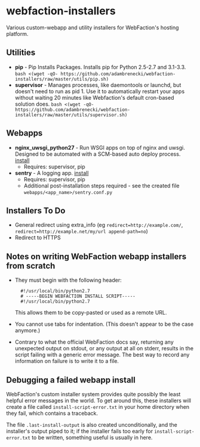 # webfaction-installers

Various custom-webapp and utility installers for WebFaction's hosting platform.

## Utilities

- **pip** - Pip Installs Packages. Installs pip for Python 2.5-2.7 and 3.1-3.3. `bash <(wget -qO- https://github.com/adambrenecki/webfaction-installers/raw/master/utils/pip.sh)`
- **supervisor** - Manages processes, like daemontools or launchd, but doesn't need to run as pid 1. Use it to automatically restart your apps without waiting 20 minutes like Webfaction's default cron-based solution does. `bash <(wget -qO- https://github.com/adambrenecki/webfaction-installers/raw/master/utils/supervisor.sh)`

## Webapps

- **nginx_uwsgi_python27** - Run WSGI apps on top of nginx and uwsgi. Designed to be automated with a SCM-based auto deploy process. [install](https://my.webfaction.com/new-application?script_url=https%3A%2F%2Fgithub.com%2Fadambrenecki%2Fwebfaction-installers%2Fraw%2Fmaster%2Fwebapps%2Fnginx_uwsgi_python27.py)
	- Requires: supervisor, pip
- **sentry** - A logging app. [install](https://my.webfaction.com/new-application?script_url=https%3A%2F%2Fgithub.com%2Fadambrenecki%2Fwebfaction-installers%2Fraw%2Fmaster%2Fwebapps%2Fsentry.py)
	- Requires: supervisor, pip
	- Additional post-installation steps required - see the created file `webapps/<app_name>/sentry.conf.py`

## Installers To Do

- General redirect using extra_info (eg `redirect=http://example.com/`, `redirect=http://example.net/my/url append-path=no`)
- Redirect to HTTPS

## Notes on writing WebFaction webapp installers from scratch

- They must begin with the following header:

		#!/usr/local/bin/python2.7
		# -----BEGIN WEBFACTION INSTALL SCRIPT-----
		#!/usr/local/bin/python2.7
		
	This allows them to be copy-pasted or used as a remote URL.
- You cannot use tabs for indentation. (This doesn't appear to be the case anymore.)
- Contrary to what the official WebFaction docs say, returning any unexpected output on stdout, or any output at all on stderr, results in the script failing with a generic error message. The best way to record any information on failure is to write it to a file.

## Debugging a failed webapp install

WebFaction's custom installer system provides quite possibly the least helpful error messages in the world. To get around this, these installers will create a file called `install-script-error.txt` in your home directory when they fail, which contains a traceback.

The file `.last-install-output` is also created unconditionally, and the installer's output piped to it; if the installer fails too early for `install-script-error.txt` to be written, something useful is usually in here.